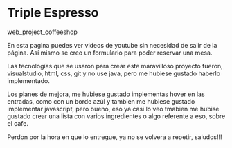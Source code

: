 # Triple Espresso
web_project_coffeeshop

En esta pagina puedes ver videos de youtube sin necesidad de salir de la página.
Así mismo se creo un formulario para poder reservar una mesa.

Las tecnologías que se usaron para crear este maravilloso proyecto fueron, visualstudio, html, css, git y no use java, pero me hubiese gustado haberlo implementado.

Los planes de mejora, me hubiese gustado implementas hover en las entradas, como con un borde azúl y tambien me hubiese gustado implementar javascript, pero bueno, eso ya casi lo veo
tmabien me hubise gustado crear una lista con varios ingredientes o algo referente a eso, sobre el cafe.

Perdon por la hora en que lo entregue, ya no se volvera a repetir, saludos!!!